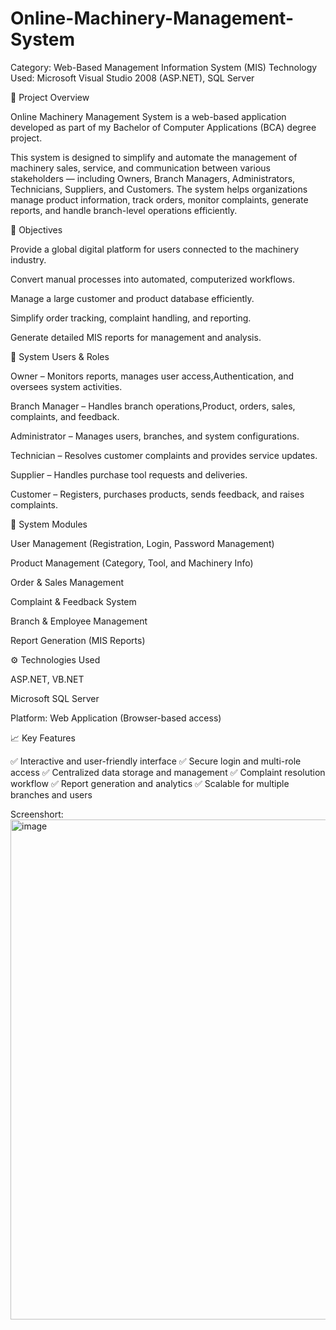﻿# Online-Machinery-Management-System
 
 Category: Web-Based Management Information System (MIS)
Technology Used: Microsoft Visual Studio 2008 (ASP.NET), SQL Server

📖 Project Overview

Online Machinery Management System is a web-based application developed as part of my Bachelor of Computer Applications (BCA) degree project.

This system is designed to simplify and automate the management of machinery sales, service, and communication between various stakeholders — including Owners, Branch Managers, Administrators, Technicians, Suppliers, and Customers. The system helps organizations manage product information, track orders, monitor complaints, generate reports, and handle branch-level operations efficiently.

🎯 Objectives

Provide a global digital platform for users connected to the machinery industry.

Convert manual processes into automated, computerized workflows.

Manage a large customer and product database efficiently.

Simplify order tracking, complaint handling, and reporting.

Generate detailed MIS reports for management and analysis.


👥 System Users & Roles

Owner – Monitors reports, manages user access,Authentication, and oversees system activities.

Branch Manager – Handles branch operations,Product, orders, sales, complaints, and feedback.

Administrator – Manages users, branches, and system configurations.

Technician – Resolves customer complaints and provides service updates.

Supplier – Handles purchase tool requests and deliveries.

Customer – Registers, purchases products, sends feedback, and raises complaints.

🧩 System Modules

User Management (Registration, Login, Password Management)

Product Management (Category, Tool, and Machinery Info)

Order & Sales Management

Complaint & Feedback System

Branch & Employee Management

Report Generation (MIS Reports)


⚙️ Technologies Used

ASP.NET, VB.NET

Microsoft SQL Server

Platform: Web Application (Browser-based access)

📈 Key Features

✅ Interactive and user-friendly interface
✅ Secure login and multi-role access
✅ Centralized data storage and management
✅ Complaint resolution workflow
✅ Report generation and analytics
✅ Scalable for multiple branches and users

Screenshort:
<img width="1338" height="800" alt="image" src="https://github.com/user-attachments/assets/ec06c1a6-5987-4379-b312-a1ab81dd6480" />

